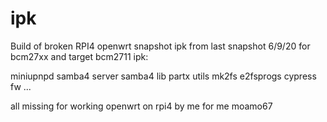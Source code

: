 # ipk

Build of broken RPI4 openwrt snapshot ipk 
from last snapshot 6/9/20 for bcm27xx and target bcm2711
ipk:

miniupnpd
samba4 server 
samba4 lib
partx utils
mk2fs
e2fsprogs
cypress fw
...

all missing for working openwrt on rpi4
by me for me moamo67
